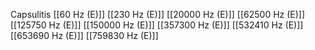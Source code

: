 Capsulitis
[[60 Hz (E)]]
[[230 Hz (E)]]
[[20000 Hz (E)]]
[[62500 Hz (E)]]
[[125750 Hz (E)]]
[[150000 Hz (E)]]
[[357300 Hz (E)]]
[[532410 Hz (E)]]
[[653690 Hz (E)]]
[[759830 Hz (E)]]